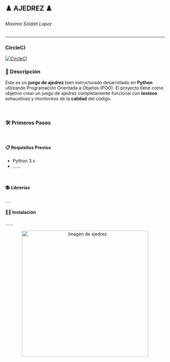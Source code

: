 ## ♟️ AJEDREZ ♟️  
###### Maximo Soldati Lopez
------------
### CircleCI
[![CircleCI](https://dl.circleci.com/status-badge/img/gh/um-computacion-tm/ajedrez-2024-MxSoldati/tree/main.svg?style=svg)](https://dl.circleci.com/status-badge/redirect/gh/um-computacion-tm/ajedrez-2024-MxSoldati/tree/main)
### 📝 Descripción
Este es un **juego de ajedrez** bien estructurado desarrollado en **Python** utilizando Programación Orientada a Objetos (POO). El proyecto tiene como objetivo crear un juego de ajedrez completamente funcional con **testeos** exhaustivas y monitoreos de la **calidad** del código. 
<br>
<br>
<br>

### 🛠️ Primeros Pasos
<br>

#### 📋 Requisitos Previos
- Python 3.x
- ......
<br>

#### 📚 Librerías 
....
<br>
#### 🧑‍💻 Instalación
......


<p align="center">
  <img src="https://images.chesscomfiles.com/uploads/v1/images_users/tiny_mce/pdrpnht/phpEH1kWv.png" alt="Imagen de ajedrez" width="400"/>
</p>


